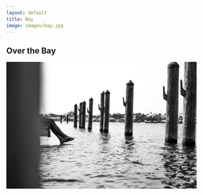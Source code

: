 ```yaml
---
layout: default
title: Bay
image: images/bay.jpg
---
```

<div class="individual-page" markdown="1">

<h2>Over the Bay</h2>

![Bay photo 1](/images/bay.jpg)

</div>
